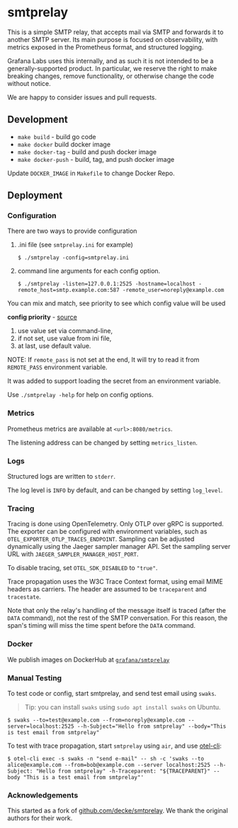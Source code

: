 # smtprelay

This is a simple SMTP relay, that accepts mail via SMTP and forwards it to
another SMTP server. Its main purpose is focused on observability, with metrics
exposed in the Prometheus format, and structured logging.

Grafana Labs uses this internally, and as such it is not intended to be a
generally-supported product. In particular, we reserve the right to make
breaking changes, remove functionality, or otherwise change the code without
notice.

We are happy to consider issues and pull requests.

## Development
- `make build` - build go code
- `make docker` build docker image
- `make docker-tag` - build and push docker image
- `make docker-push` - build, tag, and push docker image

Update `DOCKER_IMAGE` in `Makefile` to change Docker Repo.

## Deployment

### Configuration
There are two ways to provide configuration

1. .ini file (see `smtprelay.ini` for example)
    ```console
    $ ./smtprelay -config=smtprelay.ini
    ```

2. command line arguments for each config option.
    ```console
    $ ./smtprelay -listen=127.0.0.1:2525 -hostname=localhost -remote_host=smtp.example.com:587 -remote_user=noreply@example.com
    ```

You can mix and match, see priority to see which config value will be used

**config priority** - [source](https://github.com/vharitonsky/iniflags/#hybrid-configuration-library)
1. use value set via command-line,
2. if not set, use value from ini file,
3. at last, use default value.

NOTE: If `remote_pass` is not set at the end, It will try to read
it from `REMOTE_PASS` environment variable.

It was added to support loading the secret from an environment variable.

Use `./smtprelay -help` for help on config options.

### Metrics

Prometheus metrics are available at `<url>:8080/metrics`.

The listening address can be changed by setting `metrics_listen`.

### Logs

Structured logs are written to `stderr`.

The log level is `INFO` by default, and can be changed by setting `log_level`.

### Tracing

Tracing is done using OpenTelemetry. Only OTLP over gRPC is supported. The
exporter can be configured with environment variables, such as
`OTEL_EXPORTER_OTLP_TRACES_ENDPOINT`. Sampling can be adjusted dynamically
using the Jaeger sampler manager API. Set the sampling server URL with
`JAEGER_SAMPLER_MANAGER_HOST_PORT`.

To disable tracing, set `OTEL_SDK_DISABLED` to `"true"`.

Trace propagation uses the W3C Trace Context format, using email MIME headers
as carriers. The header are assumed to be `traceparent` and `tracestate`.

Note that only the relay's handling of the message itself is traced (after the
`DATA` command), not the rest of the SMTP conversation. For this reason, the
span's timing will miss the time spent before the `DATA` command.

### Docker

We publish images on DockerHub at [`grafana/smtprelay`](https://hub.docker.com/r/grafana/smtprelay)

### Manual Testing

To test code or config, start smtprelay, and send test email using `swaks`.

> Tip: you can install `swaks` using `sudo apt install swaks` on Ubuntu.

```console
$ swaks --to=test@example.com --from=noreply@example.com --server=localhost:2525 --h-Subject="Hello from smtprelay" --body="This is test email from smtprelay"
```

To test with trace propagation, start `smtprelay` using `air`, and use [otel-cli](https://github.com/equinix/otel-cli):

```console
$ otel-cli exec -s swaks -n "send e-mail" -- sh -c 'swaks --to alice@example.com --from=bob@example.com --server localhost:2525 --h-Subject: "Hello from smtprelay" -h-Traceparent: "${TRACEPARENT}" --body "This is a test email from smtprelay"'
```

### Acknowledgements

This started as a fork of [github.com/decke/smtprelay](https://github.com/decke/smtprelay).
We thank the original authors for their work.
